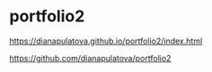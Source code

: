 # portfolio2

https://dianapulatova.github.io/portfolio2/index.html

https://github.com/dianapulatova/portfolio2


